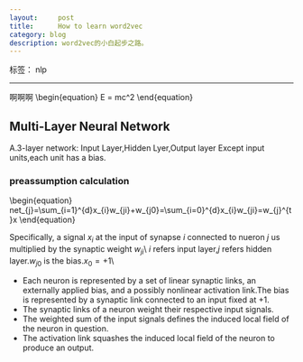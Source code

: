 ```yaml
---
layout:     post
title:      How to learn word2vec 
category: blog
description: word2vec的小白起步之路。
---
```

标签： nlp

---

啊啊啊
\begin{equation}
   E = mc^2
\end{equation}
## Multi-Layer Neural Network
A.3-layer network: Input Layer,Hidden Lyer,Output layer
Except input units,each unit has a bias.

### preassumption calculation

\begin{equation}
net_{j}=\sum_{i=1}^{d}x_{i}w_{ji}+w_{j0}=\sum_{i=0}^{d}x_{i}w_{ji}=w_{j}^{t}x
\end{equation}

Specifically, a signal $x_{i}$ at the input of synapse $i$ connected to nueron $j$ us multiplied by the synaptic weight $w_{ji}$\\
$i$ refers input layer,$j$ refers hidden layer.$w_{j0}$ is the bias.$x_{0}=+1$\\

- Each neuron is represented by a set of linear synaptic links, an externally applied bias,
and a possibly nonlinear activation link.The bias is represented by a synaptic link connected to an input fixed at $+1$.
- The synaptic links of a neuron weight their respective input signals.
- The weighted sum of the input signals defines the induced local field of the neuron in
question.
- The activation link squashes the induced local field of the neuron to produce an output.
